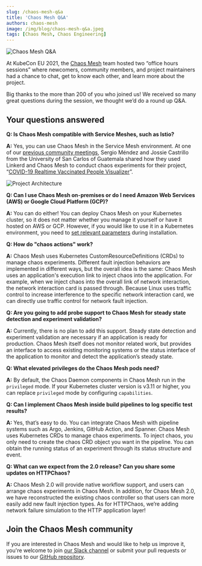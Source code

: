 ```yaml
---
slug: /chaos-mesh-q&a
title: 'Chaos Mesh Q&A'
authors: chaos-mesh
image: /img/blog/chaos-mesh-q&a.jpeg
tags: [Chaos Mesh, Chaos Engineering]
---
```


![Chaos Mesh Q&A](/img/blog/chaos-mesh-q&a.jpeg)

At KubeCon EU 2021, the [Chaos Mesh](https://chaos-mesh.org/) team hosted two “office hours sessions” where newcomers, community members, and project maintainers had a chance to chat, get to know each other, and learn more about the project.

<!--truncate-->

Big thanks to the more than 200 of you who joined us! We received so many great questions during the session, we thought we’d do a round up Q&A.

## Your questions answered

**Q: Is Chaos Mesh compatible with Service Meshes, such as Istio?**

**A:** Yes, you can use Chaos Mesh in the Service Mesh environment. At one of our [previous community meetings](https://www.youtube.com/watch?v=paIgJYOhdGw), Sergio Méndez and Jossie Castrillo from the University of San Carlos of Guatemala shared how they used Linkerd and Chaos Mesh to conduct chaos experiments for their project, “[COVID-19 Realtime Vaccinated People Visualizer](https://github.com/sergioarmgpl/operating-systems-usac-course/blob/master/lang/en/projects/project1v3/project1.md)”.

![Project Architecture](/img/blog/chaos-mesh-linkerd-architecture.png)

**Q: Can I use Chaos Mesh on-premises or do I need Amazon Web Services (AWS) or Google Cloud Platform (GCP)?**

**A:** You can do either! You can deploy Chaos Mesh on your Kubernetes cluster, so it does not matter whether you manage it yourself or have it hosted on AWS or GCP. However, if you would like to use it in a Kubernetes environment, you need to [set relevant parameters](https://chaos-mesh-website-archived.netlify.app/docs/1.2.4/user_guides/installation) during installation.

**Q: How do "chaos actions" work?**

**A:** Chaos Mesh uses Kubernetes CustomResourceDefinitions (CRDs) to manage chaos experiments. Different fault injection behaviors are implemented in different ways, but the overall idea is the same: Chaos Mesh uses an application's execution link to inject chaos into the application. For example, when we inject chaos into the overall link of network interaction, the network interaction card is passed through. Because Linux uses traffic control to increase interference to the specific network interaction card, we can directly use traffic control for network fault injection.

**Q: Are you going to add probe support to Chaos Mesh for steady state detection and experiment validation?**

**A:** Currently, there is no plan to add this support. Steady state detection and experiment validation are necessary if an application is ready for production. Chaos Mesh itself does not monitor related work, but provides an interface to access existing monitoring systems or the status interface of the application to monitor and detect the application’s steady state.

**Q: What elevated privileges do the Chaos Mesh pods need?**

**A:** By default, the Chaos Daemon components in Chaos Mesh run in the `privileged` mode. If your Kubernetes cluster version is v3.11 or higher, you can replace `privileged` mode by configuring `capabilities`.

**Q: Can I implement Chaos Mesh inside build pipelines to log specific test results?**

**A:** Yes, that’s easy to do. You can integrate Chaos Mesh with pipeline systems such as Argo, Jenkins, GitHub Action, and Spanner. Chaos Mesh uses Kubernetes CRDs to manage chaos experiments. To inject chaos, you only need to create the chaos CRD object you want in the pipeline. You can obtain the running status of an experiment through its status structure and event.

**Q: What can we expect from the 2.0 release? Can you share some updates on HTTPChaos?**

**A:** Chaos Mesh 2.0 will provide native workflow support, and users can arrange chaos experiments in Chaos Mesh. In addition, for Chaos Mesh 2.0, we have reconstructed the existing chaos controller so that users can more easily add new fault injection types. As for HTTPChaos, we’re adding network failure simulation to the HTTP application layer!

## Join the Chaos Mesh community

If you are interested in Chaos Mesh and would like to help us improve it, you're welcome to join [our Slack channel](https://slack.cncf.io/) or submit your pull requests or issues to our [GitHub repository](https://github.com/chaos-mesh/chaos-mesh).
